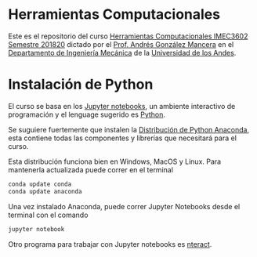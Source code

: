 # Herramientas Computacionales

Este es el repositorio del curso [Herramientas Computacionales IMEC3602 Semestre 201820](http://andresgm.org/Herramientas-Computacionales/) dictado por el [Prof. Andrés González Mancera](http://andresgm.org) en el [Departamento de Ingeniería Mecánica](http://mecanica.uniandes.edu.co) de la [Universidad de los Andes](http://www.uniandes.edu.co).

# Instalación de Python #

El curso se basa en los [Jupyter notebooks](https://jupyter-notebook.readthedocs.org/en/latest/notebook.html), un ambiente interactivo de programación y el lenguage sugerido es [Python](https://www.python.org/).

Se suguiere fuertemente que instalen la [Distribución de Python Anaconda](https://www.anaconda.com/download/), esta contiene todas las componentes y librerías que necesitará para el curso.

Esta distribución funciona bien en Windows, MacOS y Linux. Para mantenerla actualizada puede correr en el terminal

```Bash
conda update conda
conda update anaconda
```

Una vez instalado Anaconda, puede correr Jupyter Notebooks desde el terminal con el comando

```Bash
jupyter notebook
```

 Otro programa para trabajar con Jupyter notebooks es [nteract](https://nteract.io/).

